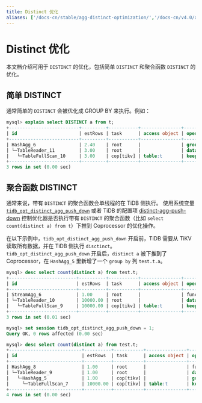 ```yaml
---
title: Distinct 优化
aliases: ['/docs-cn/stable/agg-distinct-optimization/','/docs-cn/v4.0/agg-distinct-optimization/']
---
```


# Distinct 优化

本文档介绍可用于 `DISTINCT` 的优化，包括简单 `DISTINCT` 和聚合函数 `DISTINCT` 的优化。

## 简单 DISTINCT

通常简单的 `DISTINCT` 会被优化成 GROUP BY 来执行。例如：

```sql
mysql> explain select DISTINCT a from t;
+--------------------------+---------+-----------+---------------+-------------------------------------------------------+
| id                       | estRows | task      | access object | operator info                                         |
+--------------------------+---------+-----------+---------------+-------------------------------------------------------+
| HashAgg_6                | 2.40    | root      |               | group by:test.t.a, funcs:firstrow(test.t.a)->test.t.a |
| └─TableReader_11         | 3.00    | root      |               | data:TableFullScan_10                                 |
|   └─TableFullScan_10     | 3.00    | cop[tikv] | table:t       | keep order:false, stats:pseudo                        |
+--------------------------+---------+-----------+---------------+-------------------------------------------------------+
3 rows in set (0.00 sec)
```

## 聚合函数 DISTINCT

通常来说，带有 `DISTINCT` 的聚合函数会单线程的在 TiDB 侧执行。
使用系统变量 [`tidb_opt_distinct_agg_push_down`](/system-variables.md#tidb_opt_distinct_agg_push_down) 或者 TiDB 的配置项 [distinct-agg-push-down](/tidb-configuration-file.md#distinct-agg-push-down) 控制优化器是否执行带有 `DISTINCT` 的聚合函数（比如 `select count(distinct a) from t`）下推到 Coprocessor 的优化操作。

在以下示例中，`tidb_opt_distinct_agg_push_down` 开启前，TiDB 需要从 TiKV 读取所有数据，并在 TiDB 侧执行 `disctinct`。`tidb_opt_distinct_agg_push_down` 开启后，`distinct a` 被下推到了 Coprocessor，在 `HashAgg_5` 里新增了一个 `group by` 列 `test.t.a`。

```sql
mysql> desc select count(distinct a) from test.t;
+-------------------------+----------+-----------+---------------+------------------------------------------+
| id                      | estRows  | task      | access object | operator info                            |
+-------------------------+----------+-----------+---------------+------------------------------------------+
| StreamAgg_6             | 1.00     | root      |               | funcs:count(distinct test.t.a)->Column#4 |
| └─TableReader_10        | 10000.00 | root      |               | data:TableFullScan_9                     |
|   └─TableFullScan_9     | 10000.00 | cop[tikv] | table:t       | keep order:false, stats:pseudo           |
+-------------------------+----------+-----------+---------------+------------------------------------------+
3 rows in set (0.01 sec)

mysql> set session tidb_opt_distinct_agg_push_down = 1;
Query OK, 0 rows affected (0.00 sec)

mysql> desc select count(distinct a) from test.t;
+---------------------------+----------+-----------+---------------+------------------------------------------+
| id                        | estRows  | task      | access object | operator info                            |
+---------------------------+----------+-----------+---------------+------------------------------------------+
| HashAgg_8                 | 1.00     | root      |               | funcs:count(distinct test.t.a)->Column#3 |
| └─TableReader_9           | 1.00     | root      |               | data:HashAgg_5                           |
|   └─HashAgg_5             | 1.00     | cop[tikv] |               | group by:test.t.a,                       |
|     └─TableFullScan_7     | 10000.00 | cop[tikv] | table:t       | keep order:false, stats:pseudo           |
+---------------------------+----------+-----------+---------------+------------------------------------------+
4 rows in set (0.00 sec)
```
